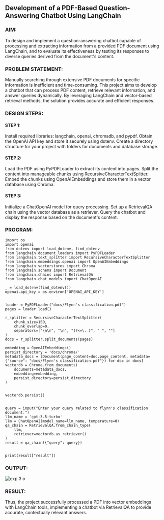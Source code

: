 ## Development of a PDF-Based Question-Answering Chatbot Using LangChain

### AIM:
To design and implement a question-answering chatbot capable of processing and extracting information from a provided PDF document using LangChain, and to evaluate its effectiveness by testing its responses to diverse queries derived from the document's content.

### PROBLEM STATEMENT:
Manually searching through extensive PDF documents for specific information is inefficient and time-consuming. This project aims to develop a chatbot that can process PDF content, retrieve relevant information, and answer queries dynamically. By leveraging LangChain and vector-based retrieval methods, the solution provides accurate and efficient responses.

### DESIGN STEPS:

#### STEP 1:
Install required libraries: langchain, openai, chromadb, and pypdf. Obtain the OpenAI API key and store it securely using dotenv. Create a directory structure for your project with folders for documents and database storage.
#### STEP 2:
Load the PDF using PyPDFLoader to extract its content into pages. Split the content into manageable chunks using RecursiveCharacterTextSplitter. Embed the chunks using OpenAIEmbeddings and store them in a vector database using Chroma.
#### STEP 3:
Initialize a ChatOpenAI model for query processing. Set up a RetrievalQA chain using the vector database as a retriever. Query the chatbot and display the response based on the document's content.

### PROGRAM:
```
import os
import openai
from dotenv import load_dotenv, find_dotenv
from langchain.document_loaders import PyPDFLoader
from langchain.text_splitter import RecursiveCharacterTextSplitter
from langchain.embeddings.openai import OpenAIEmbeddings
from langchain.vectorstores import Chroma
from langchain.schema import Document
from langchain.chains import RetrievalQA
from langchain.chat_models import ChatOpenAI

_ = load_dotenv(find_dotenv())
openai.api_key = os.environ['OPENAI_API_KEY']


loader = PyPDFLoader("docs/Flynn's classification.pdf")
pages = loader.load()

r_splitter = RecursiveCharacterTextSplitter(
    chunk_size=150,
    chunk_overlap=0,
    separators=["\n\n", "\n", "(?<=\. )", " ", ""]
)
docs = r_splitter.split_documents(pages)

embedding = OpenAIEmbeddings()
persist_directory = 'docs/chroma/'
metadata_docs = [Document(page_content=doc.page_content, metadata={"source": "docs/Flynn's classification.pdf"}) for doc in docs]
vectordb = Chroma.from_documents(
    documents=metadata_docs,
    embedding=embedding,
    persist_directory=persist_directory
)


vectordb.persist()


query = input("Enter your query related to flynn's classification document:")
llm_name = 'gpt-3.5-turbo'  
llm = ChatOpenAI(model_name=llm_name, temperature=0)
qa_chain = RetrievalQA.from_chain_type(
    llm,
    retriever=vectordb.as_retriever()
)
result = qa_chain({"query": query})


print(result["result"])

```

### OUTPUT:
![exp 3 o](https://github.com/user-attachments/assets/fccd84ab-35fc-4943-b499-7ffe504c3bc9)


### RESULT:
Thus, the project successfully processed a PDF into vector embeddings with LangChain tools, implementing a chatbot via RetrievalQA to provide accurate, contextually relevant answers.
